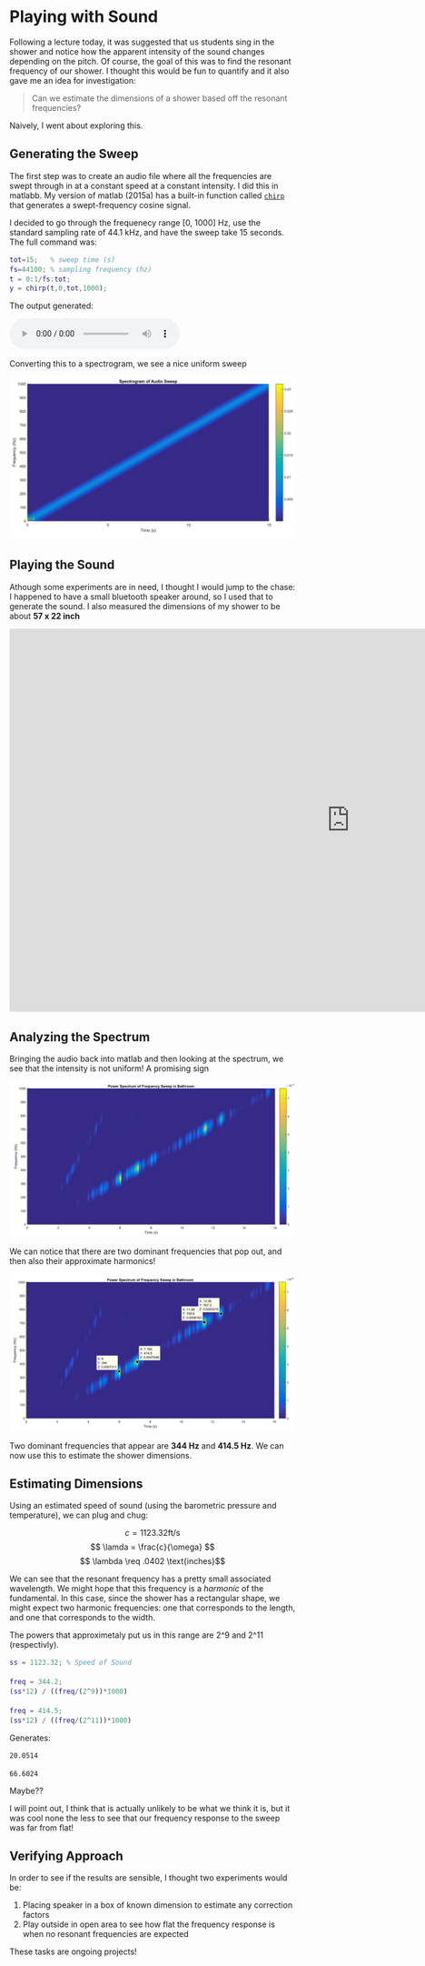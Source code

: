 # Playing with Sound

Following a lecture today, it was suggested that us students sing in the shower and notice how the apparent intensity of the sound changes depending on the pitch. Of course, the goal of this was to find the resonant frequency of our shower. I thought this would be fun to quantify and it also gave me an idea for investigation:

> Can we estimate the dimensions of a shower based off the resonant frequencies?

Naively, I went about exploring this.

## Generating the Sweep

The first step was to create an audio file where all the frequencies are swept through in at a constant speed at a constant intensity. I did this in matlabb. My version of matlab (2015a) has a built-in function called [`chirp`](https://www.mathworks.com/help/signal/ref/chirp.html) that generates a swept-frequency cosine signal.

I decided to go through the frequenecy range [0, 1000] Hz, use the standard sampling rate of 44.1 kHz, and have the sweep take 15 seconds. The full command was:

```matlab
tot=15;   % sweep time (s)
fs=44100; % sampling frequency (hz)
t = 0:1/fs:tot;
y = chirp(t,0,tot,1000);
```
The output generated: 

<audio controls>
  <source src="/assets/freqSweep.wav" type="audio/wav">
Your browser does not support the audio element.
</audio>

Converting this to a spectrogram, we see a nice uniform sweep

![text](/assets/freqSweepSpec.png)

## Playing the Sound

Athough some experiments are in need, I thought I would jump to the chase: I happened to have a small bluetooth speaker around, so I used that to generate the sound. I also measured the dimensions of my shower to be about **57 x 22 inch**

<iframe width="1198" height="674" src="https://www.youtube.com/embed/5kJpnmpz_0Y" title="YouTube video player" frameborder="0" allow="accelerometer; autoplay; clipboard-write; encrypted-media; gyroscope; picture-in-picture" allowfullscreen></iframe>

## Analyzing the Spectrum

Bringing the audio back into matlab and then looking at the spectrum, we see that the intensity is not uniform! A promising sign

![spectrum](/assets/bathroomSweep.png)

We can notice that there are two dominant frequencies that pop out, and then also their approximate harmonics!

![annotSpec](/assets/bathroomSweep_annot.png)

Two dominant frequencies that appear are **344 Hz** and **414.5 Hz**. We can now use this to estimate the shower dimensions.

## Estimating Dimensions

Using an estimated speed of sound (using the barometric pressure and temperature), we can plug and chug:

$$ c = 1123.32 \text{ft/s} $$
$$ \lamda = \frac{c}{\omega} $$
$$ \lambda \req .0402 \text{inches}$$

We can see that the resonant frequency has a pretty small associated wavelength. We might hope that this frequency is a *harmonic* of the fundamental. In this case, since the shower has a rectangular shape, we might expect two harmonic frequencies: one that corresponds to the length, and one that corresponds to the width. 

The powers that approximetaly put us in this range are 2^9 and 2^11 (respectivly).


```matlab
ss = 1123.32; % Speed of Sound

freq = 344.2;
(ss*12) / ((freq/(2^9))*1000)

freq = 414.5;
(ss*12) / ((freq/(2^11))*1000)
```

Generates:

```pre
20.0514

66.6024
```

Maybe??

I will point out, I think that is actually unlikely to be what we think it is, but it was cool none the less to see that our frequency response to the sweep was far from flat!

## Verifying Approach

In order to see if the results are sensible, I thought two experiments would be:

1. Placing speaker in a box of known dimension to estimate any correction factors
2. Play outside in open area to see how flat the frequency response is when no resonant frequencies are expected

These tasks are ongoing projects! 


